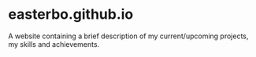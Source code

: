 # easterbo.github.io
A website containing a brief description of my current/upcoming projects, my skills and achievements.
